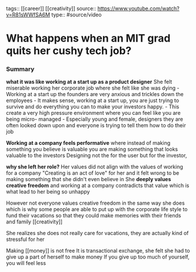 tags:: [[career]] [[creativity]]
source:: https://www.youtube.com/watch?v=R81sWWfSA6M
type:: #source/video 

# What happens when an MIT grad quits her cushy tech job?


### Summary

**what it was like working at a start up as a product designer**
She felt miserable working her corporate job where she felt like she was dying
	- Working at a start up the founders are very anxious and trickles down the employees
	- It makes sense, working at a start up, you are just trying to survive and do everything you can to make your investors happy.
	- This create a very high pressure environment where you can feel like you are being micro- managed
	- Especially young and female, designers they are often looked down upon and everyone is trying to tell them how to do their job 

**Working at a company feels performative** where instead of making something you believe is valuable you are making something that looks valuable to the investors
	Designing not the for the user but for the investor,

**why she left her role?**
Her values did not align with the values of working for a company
"Creating is an act of love" for her and it felt wrong to be making something that she didn't even believe in
She **deeply values creative freedom** and working at a company contradicts that value which is what lead to her being so unhappy 

However not everyone values creative freedom in the same way she does which is why some people are able to put up with the corporate life style to fund their vacations so that they could make memories with their friends and family [[creativity]]

She realizes she does not really care for vacations, they are actually kind of stressful for her

Making [[money]] is not free
It is transactional exchange, she felt she had to give up a part of herself to make money
If you give up too much of yourself, you will feel less 